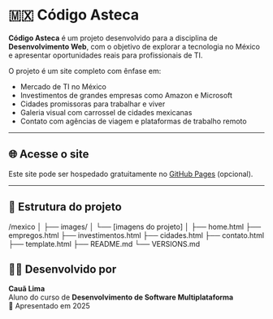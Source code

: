 # 🇲🇽 Código Asteca

**Código Asteca** é um projeto desenvolvido para a disciplina de **Desenvolvimento Web**, com o objetivo de explorar a tecnologia no México e apresentar oportunidades reais para profissionais de TI.

O projeto é um site completo com ênfase em:
- Mercado de TI no México
- Investimentos de grandes empresas como Amazon e Microsoft
- Cidades promissoras para trabalhar e viver
- Galeria visual com carrossel de cidades mexicanas
- Contato com agências de viagem e plataformas de trabalho remoto

---

## 🌐 Acesse o site
Este site pode ser hospedado gratuitamente no [GitHub Pages](https://pages.github.com/) (opcional).

---

## 📁 Estrutura do projeto

/mexico │ ├── images/ │ └── [imagens do projeto] │ ├── home.html ├── empregos.html ├── investimentos.html ├── cidades.html ├── contato.html ├── template.html ├── README.md └── VERSIONS.md

## 👨‍💻 Desenvolvido por
**Cauã Lima**  
Aluno do curso de **Desenvolvimento de Software Multiplataforma**  
📍 Apresentado em 2025
